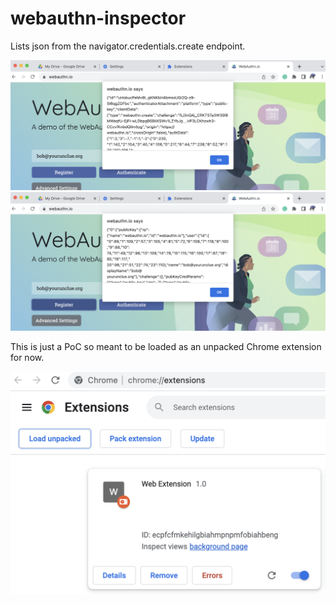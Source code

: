 # webauthn-inspector

Lists json from the navigator.credentials.create endpoint. 

<img src="image/1.png" alt="hi" class="inline"/>
<img src="image/2.png" alt="hi" class="inline"/>

This is just a PoC so meant to be loaded as an unpacked Chrome extension for now.

<img src="image/extensionloader.png" alt="hi" class="inline"/>
